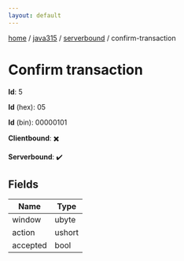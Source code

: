 ```yaml
---
layout: default
---
```


[home](/)  /  [java315](/protocol/java315)  /  [serverbound](/protocol/java315/serverbound)  /  confirm-transaction

# Confirm transaction

**Id**: 5

**Id** (hex): 05

**Id** (bin): 00000101

**Clientbound**: ✖️

**Serverbound**: ✔️

## Fields

Name | Type
---|---
window | ubyte
action | ushort
accepted | bool

